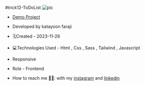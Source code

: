 #trick12-ToDoList
![pic](https://github.com/katayoon-faraji-web/trick12-ToDoList/assets/144775981/775edfe5-682a-4c96-a0c4-af8e2d0f8b75)

- [Demo Project](https://katayoon-faraji-web.github.io/trick32-XOgame/)

- Developed by katayoon faraji

- 🗓️Created - 2023-11-26

- 💻Technologies Used - Html , Css , Sass , Tailwind , Javascript

- Responsive
  
- Role - Frontend

- How to reach me 👩🏻: with my [instagram](https://instagram.com/katayoon_faraji_web) and [linkedin](https://www.linkedin.com/in/katayoon-faraji-web-3b722b207r)
